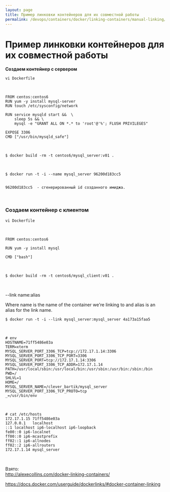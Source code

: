 ```yaml
---
layout: page
title: Пример линковки контейнеров для их совместной работы
permalink: /devops/containers/docker/linking-containers/manual-linking/
---
```


# Пример линковки контейнеров для их совместной работы

<strong>Создаем контейнер с сервером</strong>

    vi Dockerfile

<br/>

    FROM centos:centos6
    RUN yum -y install mysql-server
    RUN touch /etc/sysconfig/network

    RUN service mysqld start &&  \
     	sleep 5s && \
    	mysql -e "GRANT ALL ON *.* to 'root'@'%'; FLUSH PRIVILEGES"

    EXPOSE 3306
    CMD ["/usr/bin/mysqld_safe"]


<br/>

    $ docker build -rm -t centos6/mysql_server:v01 .

<br/>

    $ docker run -t -i --name mysql_server 96200d183cc5


    96200d183cc5  - сгенерированный id созданного имиджа.

<br/>

### Создаем контейнер с клиентом


    vi Dockerfile


<br/>

    FROM centos:centos6

    RUN yum -y install mysql

    CMD ["bash"]

<br/>

    $ docker build -rm -t centos6/mysql_client:v01 .

<br/>


--link name:alias

Where name is the name of the container we're linking to and alias is an alias for the link name.


    $ docker run -t -i --link mysql_server:mysql_server 4a173a15faa5


<br/>

    # env
    HOSTNAME=71ff5486e03a
    TERM=xterm
    MYSQL_SERVER_PORT_3306_TCP=tcp://172.17.1.14:3306
    MYSQL_SERVER_PORT_3306_TCP_PORT=3306
    MYSQL_SERVER_PORT=tcp://172.17.1.14:3306
    MYSQL_SERVER_PORT_3306_TCP_ADDR=172.17.1.14
    PATH=/usr/local/sbin:/usr/local/bin:/usr/sbin:/usr/bin:/sbin:/bin
    PWD=/
    SHLVL=1
    HOME=/
    MYSQL_SERVER_NAME=/clever_bartik/mysql_server
    MYSQL_SERVER_PORT_3306_TCP_PROTO=tcp
    _=/usr/bin/env

<br/>

    # cat /etc/hosts
    172.17.1.15	71ff5486e03a
    127.0.0.1	localhost
    ::1	localhost ip6-localhost ip6-loopback
    fe00::0	ip6-localnet
    ff00::0	ip6-mcastprefix
    ff02::1	ip6-allnodes
    ff02::2	ip6-allrouters
    172.17.1.14	mysql_server


<br/>


Взято:  
http://alexecollins.com/docker-linking-containers/


https://docs.docker.com/userguide/dockerlinks/#docker-container-linking



<!--

<br/>

###


    src - source
    rcvr - reciever
    ali-src - alias

    docker run --name=src -d img

    docker run --name=rcvr --link=src:ali-src -it ubuntu:15.04 /bin/bash


    docker inspect rcvr

    docker attach rcvr
    env
    env | grep ALI
    cat /etc/hosts

-->
